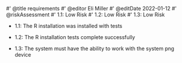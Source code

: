 #' @title requirements
#' @editor Eli Miller
#' @editDate 2022-01-12
#' @riskAssessment
#' 1.1: Low Risk
#' 1.2: Low Risk
#' 1.3: Low Risk

+ 1.1: The R installation was installed with tests

+ 1.2: The R installation tests complete successfully

+ 1.3: The system must have the ability to work with the system png device
